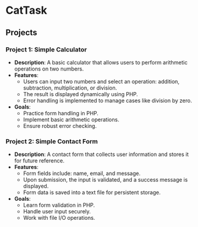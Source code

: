 # CatTask

## Projects

### Project 1: Simple Calculator
- **Description**: A basic calculator that allows users to perform arithmetic operations on two numbers.
- **Features**:
  - Users can input two numbers and select an operation: addition, subtraction, multiplication, or division.
  - The result is displayed dynamically using PHP.
  - Error handling is implemented to manage cases like division by zero.
- **Goals**:
  - Practice form handling in PHP.
  - Implement basic arithmetic operations.
  - Ensure robust error checking.

### Project 2: Simple Contact Form
- **Description**: A contact form that collects user information and stores it for future reference.
- **Features**:
  - Form fields include: name, email, and message.
  - Upon submission, the input is validated, and a success message is displayed.
  - Form data is saved into a text file for persistent storage.
- **Goals**:
  - Learn form validation in PHP.
  - Handle user input securely.
  - Work with file I/O operations.

